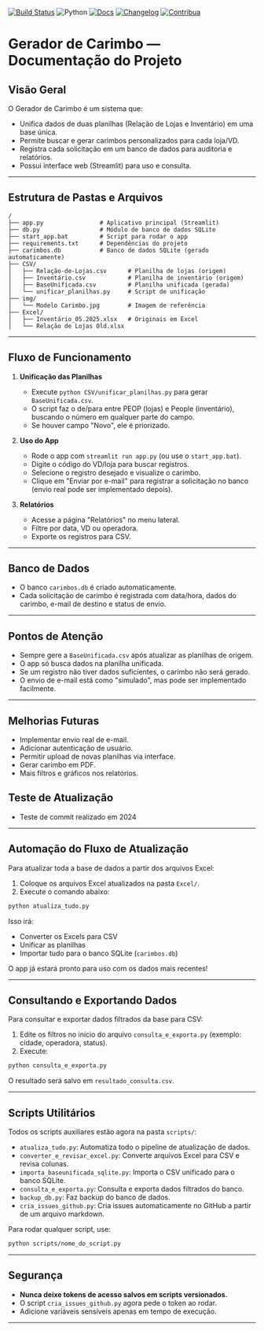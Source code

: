 [![Build Status](https://github.com/JoaoSantosCodes/gerador-de-carimbo/actions/workflows/python-app.yml/badge.svg)](https://github.com/JoaoSantosCodes/gerador-de-carimbo/actions)
![Python](https://img.shields.io/badge/python-3.11%2B-blue)
[![Docs](https://img.shields.io/badge/docs-online-blue)](https://joaosantoscodes.github.io/gerador-de-carimbo/)
[![Changelog](https://img.shields.io/badge/changelog-md-blue)](CHANGELOG.md)
[![Contribua](https://img.shields.io/badge/contribua-Guia%20de%20Contribui%C3%A7%C3%A3o-brightgreen)](CONTRIBUTING.md)

# Gerador de Carimbo — Documentação do Projeto

## Visão Geral

O Gerador de Carimbo é um sistema que:
- Unifica dados de duas planilhas (Relação de Lojas e Inventário) em uma base única.
- Permite buscar e gerar carimbos personalizados para cada loja/VD.
- Registra cada solicitação em um banco de dados para auditoria e relatórios.
- Possui interface web (Streamlit) para uso e consulta.

---

## Estrutura de Pastas e Arquivos

```
/
├── app.py                # Aplicativo principal (Streamlit)
├── db.py                 # Módulo de banco de dados SQLite
├── start_app.bat         # Script para rodar o app
├── requirements.txt      # Dependências do projeto
├── carimbos.db           # Banco de dados SQLite (gerado automaticamente)
├── CSV/
│   ├── Relação-de-Lojas.csv      # Planilha de lojas (origem)
│   ├── Inventário.csv            # Planilha de inventário (origem)
│   ├── BaseUnificada.csv         # Planilha unificada (gerada)
│   └── unificar_planilhas.py     # Script de unificação
├── img/
│   └── Modelo Carimbo.jpg        # Imagem de referência
├── Excel/
│   ├── Inventário_05.2025.xlsx   # Originais em Excel
│   └── Relação de Lojas Old.xlsx
```

---

## Fluxo de Funcionamento

1. **Unificação das Planilhas**
   - Execute `python CSV/unificar_planilhas.py` para gerar `BaseUnificada.csv`.
   - O script faz o de/para entre PEOP (lojas) e People (inventário), buscando o número em qualquer parte do campo.
   - Se houver campo "Novo", ele é priorizado.

2. **Uso do App**
   - Rode o app com `streamlit run app.py` (ou use o `start_app.bat`).
   - Digite o código do VD/loja para buscar registros.
   - Selecione o registro desejado e visualize o carimbo.
   - Clique em "Enviar por e-mail" para registrar a solicitação no banco (envio real pode ser implementado depois).

3. **Relatórios**
   - Acesse a página "Relatórios" no menu lateral.
   - Filtre por data, VD ou operadora.
   - Exporte os registros para CSV.

---

## Banco de Dados

- O banco `carimbos.db` é criado automaticamente.
- Cada solicitação de carimbo é registrada com data/hora, dados do carimbo, e-mail de destino e status de envio.

---

## Pontos de Atenção

- Sempre gere a `BaseUnificada.csv` após atualizar as planilhas de origem.
- O app só busca dados na planilha unificada.
- Se um registro não tiver dados suficientes, o carimbo não será gerado.
- O envio de e-mail está como "simulado", mas pode ser implementado facilmente.

---

## Melhorias Futuras

- Implementar envio real de e-mail.
- Adicionar autenticação de usuário.
- Permitir upload de novas planilhas via interface.
- Gerar carimbo em PDF.
- Mais filtros e gráficos nos relatórios.

## Teste de Atualização
- Teste de commit realizado em 2024 

---

## Automação do Fluxo de Atualização

Para atualizar toda a base de dados a partir dos arquivos Excel:

1. Coloque os arquivos Excel atualizados na pasta `Excel/`.
2. Execute o comando abaixo:

```bash
python atualiza_tudo.py
```

Isso irá:
- Converter os Excels para CSV
- Unificar as planilhas
- Importar tudo para o banco SQLite (`carimbos.db`)

O app já estará pronto para uso com os dados mais recentes!

---

## Consultando e Exportando Dados

Para consultar e exportar dados filtrados da base para CSV:

1. Edite os filtros no início do arquivo `consulta_e_exporta.py` (exemplo: cidade, operadora, status).
2. Execute:

```bash
python consulta_e_exporta.py
```

O resultado será salvo em `resultado_consulta.csv`.

---

## Scripts Utilitários

Todos os scripts auxiliares estão agora na pasta `scripts/`:
- `atualiza_tudo.py`: Automatiza todo o pipeline de atualização de dados.
- `converter_e_revisar_excel.py`: Converte arquivos Excel para CSV e revisa colunas.
- `importa_baseunificada_sqlite.py`: Importa o CSV unificado para o banco SQLite.
- `consulta_e_exporta.py`: Consulta e exporta dados filtrados do banco.
- `backup_db.py`: Faz backup do banco de dados.
- `cria_issues_github.py`: Cria issues automaticamente no GitHub a partir de um arquivo markdown.

Para rodar qualquer script, use:
```bash
python scripts/nome_do_script.py
```

---

## Segurança
- **Nunca deixe tokens de acesso salvos em scripts versionados.**
- O script `cria_issues_github.py` agora pede o token ao rodar.
- Adicione variáveis sensíveis apenas em tempo de execução.

--- 